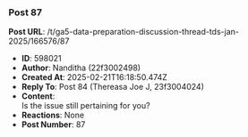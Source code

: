 ### Post 87
**Post URL**: /t/ga5-data-preparation-discussion-thread-tds-jan-2025/166576/87
- **ID**: 598021
- **Author**: Nanditha (22f3002498)
- **Created At**: 2025-02-21T16:18:50.474Z
- **Reply To**: Post 84 (Thereasa Joe J, 23f3004024)
- **Content**:  
  Is the issue still pertaining for you?
- **Reactions**: None
- **Post Number**: 87

